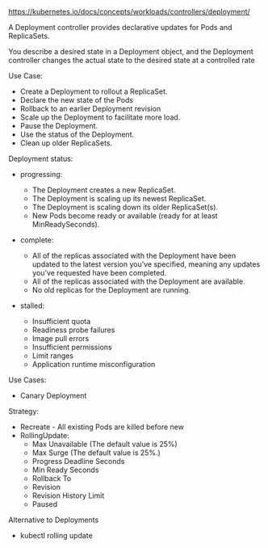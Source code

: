 https://kubernetes.io/docs/concepts/workloads/controllers/deployment/


A Deployment controller provides declarative updates for Pods and ReplicaSets.

You describe a desired state in a Deployment object, and the Deployment controller changes the actual state to the desired state at a controlled rate

Use Case:
* Create a Deployment to rollout a ReplicaSet.
* Declare the new state of the Pods
* Rollback to an earlier Deployment revision
* Scale up the Deployment to facilitate more load.
* Pause the Deployment.
* Use the status of the Deployment.
* Clean up older ReplicaSets.

Deployment status:
* progressing:
  * The Deployment creates a new ReplicaSet.
  * The Deployment is scaling up its newest ReplicaSet.
  * The Deployment is scaling down its older ReplicaSet(s).
  * New Pods become ready or available (ready for at least MinReadySeconds).

* complete:
  * All of the replicas associated with the Deployment have been updated to the latest version you’ve specified, meaning any updates you’ve requested have been completed.
  * All of the replicas associated with the Deployment are available.
  * No old replicas for the Deployment are running.

* stalled:
  * Insufficient quota
  * Readiness probe failures
  * Image pull errors
  * Insufficient permissions
  * Limit ranges
  * Application runtime misconfiguration

Use Cases:
  * Canary Deployment

Strategy:
* Recreate - All existing Pods are killed before new
* RollingUpdate:
  * Max Unavailable (The default value is 25%)
  * Max Surge (The default value is 25%.)
  * Progress Deadline Seconds
  * Min Ready Seconds
  * Rollback To
  * Revision
  * Revision History Limit
  * Paused
  
Alternative to Deployments
* kubectl rolling update
